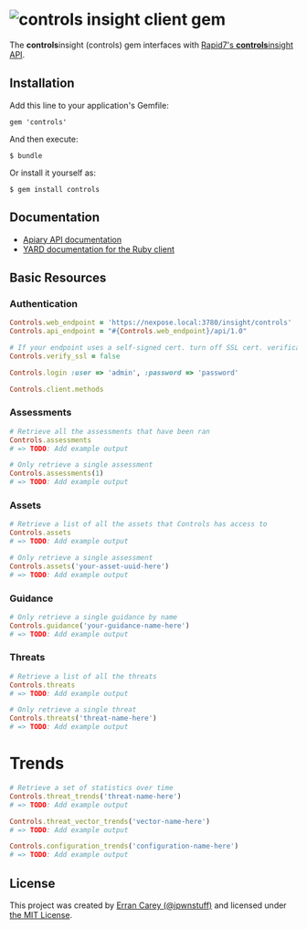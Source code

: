 # ![controls insight](https://raw.github.com/ipwnstuff/controls.rb/master/docs/images/controlsinsight.png "controlsinsight") client gem
The **controls**insight (controls) gem interfaces with [Rapid7's **controls**insight API](http://docs.controlsinsight.apiary.io).

## Installation
Add this line to your application's Gemfile:

    gem 'controls'

And then execute:

    $ bundle

Or install it yourself as:

    $ gem install controls

## Documentation
* [Apiary API documentation](http://docs.controlsinsight.apiary.io)
* [YARD documentation for the Ruby client](http://www.rubydoc.info/github/ipwnstuff/controls.rb)

## Basic Resources
### Authentication
```ruby
Controls.web_endpoint = 'https://nexpose.local:3780/insight/controls'
Controls.api_endpoint = "#{Controls.web_endpoint}/api/1.0"

# If your endpoint uses a self-signed cert. turn off SSL cert. verification
Controls.verify_ssl = false

Controls.login :user => 'admin', :password => 'password'

Controls.client.methods
```

### Assessments
```ruby
# Retrieve all the assessments that have been ran
Controls.assessments
# => TODO: Add example output

# Only retrieve a single assessment
Controls.assessments(1)
# => TODO: Add example output
```


### Assets
```ruby
# Retrieve a list of all the assets that Controls has access to
Controls.assets
# => TODO: Add example output

# Only retrieve a single assessment
Controls.assets('your-asset-uuid-here')
# => TODO: Add example output
```

### Guidance
```ruby
# Only retrieve a single guidance by name
Controls.guidance('your-guidance-name-here')
# => TODO: Add example output
```

### Threats
```ruby
# Retrieve a list of all the threats
Controls.threats
# => TODO: Add example output

# Only retrieve a single threat
Controls.threats('threat-name-here')
# => TODO: Add example output
```

# Trends
```ruby
# Retrieve a set of statistics over time
Controls.threat_trends('threat-name-here')
# => TODO: Add example output

Controls.threat_vector_trends('vector-name-here')
# => TODO: Add example output

Controls.configuration_trends('configuration-name-here')
# => TODO: Add example output
```

## License
This project was created by [Erran Carey (@ipwnstuff)](http://ipwnstuff.github.io) and licensed under [the MIT License](LICENSE.md).
